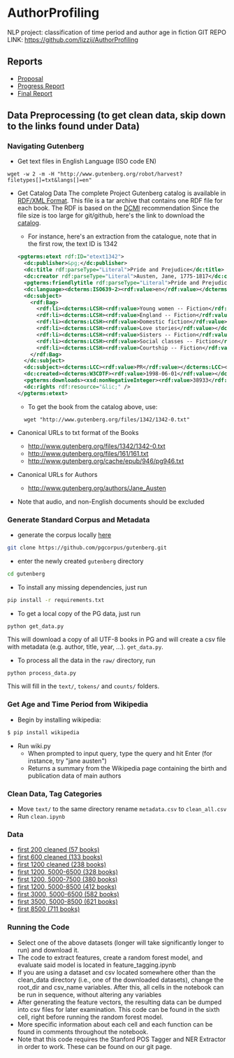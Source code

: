 # AuthorProfiling
NLP project: classification of time period and author age in fiction
GIT REPO LINK: https://github.com/lizzij/AuthorProfiling

## Reports
- [Proposal](https://github.com/lizzij/AuthorProfiling/blob/master/reports/NLP%20Proposal.pdf)
- [Progress Report](https://github.com/lizzij/AuthorProfiling/blob/master/reports/NLP%20Progress%20Report.pdf)
- [Final Report]()

## Data Preprocessing (to get clean data, skip down to the links found under Data)

### Navigating Gutenberg
- Get text files in English Language (ISO code EN)
```shell
wget -w 2 -m -H "http://www.gutenberg.org/robot/harvest?filetypes[]=txt&langs[]=en"
```

- Get Catalog Data
The complete Project Gutenberg catalog is available in [RDF/XML Format](https://www.w3.org/RDF/).
This file is a tar archive that contains one RDF file for each book. The RDF is based on the [DCMI](http://dublincore.org/documents/dc-rdf/) recommendation
Since the file size is too large for git/github, here's the link to download the [catalog](https://www.gutenberg.org/wiki/Gutenberg:Feeds).

  - For instance, here's an extraction from the catalogue, note that in the first row, the text ID is 1342
  ```xml
  <pgterms:etext rdf:ID="etext1342">
    <dc:publisher>&pg;</dc:publisher>
    <dc:title rdf:parseType="Literal">Pride and Prejudice</dc:title>
    <dc:creator rdf:parseType="Literal">Austen, Jane, 1775-1817</dc:creator>
    <pgterms:friendlytitle rdf:parseType="Literal">Pride and Prejudice by Jane Austen</pgterms:friendlytitle>
    <dc:language><dcterms:ISO639-2><rdf:value>en</rdf:value></dcterms:ISO639-2></dc:language>
    <dc:subject>
      <rdf:Bag>
        <rdf:li><dcterms:LCSH><rdf:value>Young women -- Fiction</rdf:value></dcterms:LCSH></rdf:li>
        <rdf:li><dcterms:LCSH><rdf:value>England -- Fiction</rdf:value></dcterms:LCSH></rdf:li>
        <rdf:li><dcterms:LCSH><rdf:value>Domestic fiction</rdf:value></dcterms:LCSH></rdf:li>
        <rdf:li><dcterms:LCSH><rdf:value>Love stories</rdf:value></dcterms:LCSH></rdf:li>
        <rdf:li><dcterms:LCSH><rdf:value>Sisters -- Fiction</rdf:value></dcterms:LCSH></rdf:li>
        <rdf:li><dcterms:LCSH><rdf:value>Social classes -- Fiction</rdf:value></dcterms:LCSH></rdf:li>
        <rdf:li><dcterms:LCSH><rdf:value>Courtship -- Fiction</rdf:value></dcterms:LCSH></rdf:li>
      </rdf:Bag>
    </dc:subject>
    <dc:subject><dcterms:LCC><rdf:value>PR</rdf:value></dcterms:LCC></dc:subject>
    <dc:created><dcterms:W3CDTF><rdf:value>1998-06-01</rdf:value></dcterms:W3CDTF></dc:created>
    <pgterms:downloads><xsd:nonNegativeInteger><rdf:value>38933</rdf:value></xsd:nonNegativeInteger></pgterms:downloads>
    <dc:rights rdf:resource="&lic;" />
  </pgterms:etext>
  ```

  - To get the book from the catalog above, use:
  ```shell
    wget "http://www.gutenberg.org/files/1342/1342-0.txt"
  ```

- Canonical URLs to txt format of the Books
  - http://www.gutenberg.org/files/1342/1342-0.txt
  - http://www.gutenberg.org/files/161/161.txt
  - http://www.gutenberg.org/cache/epub/946/pg946.txt
- Canonical URLs for Authors
  - http://www.gutenberg.org/authors/Jane_Austen
- Note that audio, and non-English documents should be excluded

### Generate Standard Corpus and Metadata
- generate the corpus locally [here](https://github.com/pgcorpus/gutenberg)
```bash
git clone https://github.com/pgcorpus/gutenberg.git
```
- enter the newly created `gutenberg` directory
```bash
cd gutenberg
```

- To install any missing dependencies, just run
```bash
pip install -r requirements.txt
```

- To get a local copy of the PG data, just run
```
python get_data.py
```
This will download a copy of all UTF-8 books in PG and will create a csv file with metadata (e.g. author, title, year, ...).
 `get_data.py`.

- To process all the data in the `raw/` directory, run
```bash
python process_data.py
```
This will fill in the `text/`, `tokens/` and `counts/` folders.

### Get Age and Time Period from Wikipedia
- Begin by installing wikipedia:
```bash
$ pip install wikipedia
```

- Run wiki.py
  - When prompted to input query, type the query and hit Enter (for instance, try "jane austen")
  - Returns a summary from the Wikipedia page containing the birth and publication data of main authors

### Clean Data, Tag Categories
- Move `text/` to the same directory rename `metadata.csv` to `clean_all.csv`
- Run `clean.ipynb`

### Data
- [first 200 cleaned (57 books)](https://drive.google.com/open?id=1hDY0QSshBv_b2574L2pFXm7PvDpEGSr1)
- [first 600 cleaned (133 books)](https://drive.google.com/open?id=1FDJ1zvcHHAw5viKvEi3RAheISXYCRCX7)
- [first 1200 cleaned (238 books)](https://drive.google.com/open?id=1WcLkI-uBUKJ2V79wGyGE6oY6-24qfaWB)
- [first 1200, 5000-6500 (328 books)](https://drive.google.com/open?id=1eJ7CR9lX544_IXwbBXgUgY9pEpIpg9vK)
- [first 1200, 5000-7500 (380 books)](https://drive.google.com/open?id=1CiAIq8zgWzrQRSkiacvkmIAaHaocmslT)
- [first 1200, 5000-8500 (412 books)](https://drive.google.com/open?id=1pEZ7zU4-HrkvWt2q-t83p-RPUvMPmb-1)
- [first 3000, 5000-6500 (582 books)](https://drive.google.com/open?id=1veTg-NOKbNrp-TIadYNLBlt7BZhdaL5Z)
- [first 3500, 5000-8500 (621 books)](https://drive.google.com/open?id=13OAsKLyJGmLsiOcZcc--F7fYBtCTndZg)
- [first 8500 (711 books)](https://drive.google.com/open?id=1u0iFeKaIEC7u7FBWkHS6fMWueHn3C30h)

### Running the Code
- Select one of the above datasets (longer will take significantly longer to run) and download it. 
- The code to extract features, create a random forest model, and evaluate said model is located in feature_tagging.ipynb
- If you are using a dataset and csv located somewhere other than the clean_data directory (i.e., one of the downloaded datasets), change the root_dir and csv_name variables. After this, all cells in the notebook can be run in sequence, without altering any variables
- After generating the feature vectors, the resulting data can be dumped into csv files for later examination. This code can be found in the sixth cell, right before running the random forest model. 
- More specific information about each cell and each function can be found in comments throughout the notebook.
- Note that this code requires the Stanford POS Tagger and NER Extractor in order to work. These can be found on our git page.